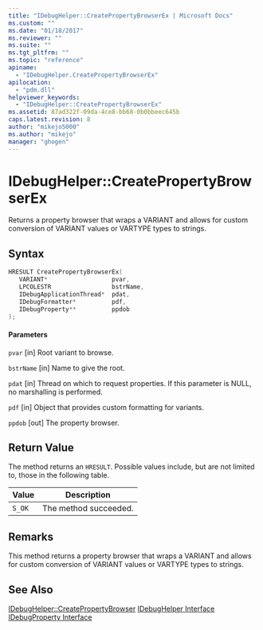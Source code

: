 ```yaml
---
title: "IDebugHelper::CreatePropertyBrowserEx | Microsoft Docs"
ms.custom: ""
ms.date: "01/18/2017"
ms.reviewer: ""
ms.suite: ""
ms.tgt_pltfrm: ""
ms.topic: "reference"
apiname:
  - "IDebugHelper.CreatePropertyBrowserEx"
apilocation:
  - "pdm.dll"
helpviewer_keywords:
  - "IDebugHelper::CreatePropertyBrowserEx"
ms.assetid: 87ad322f-09da-4ce8-bb68-0b0bbeec645b
caps.latest.revision: 8
author: "mikejo5000"
ms.author: "mikejo"
manager: "ghogen"
---
```

# IDebugHelper::CreatePropertyBrowserEx
Returns a property browser that wraps a VARIANT and allows for custom conversion of VARIANT values or VARTYPE types to strings.

## Syntax

```cpp
HRESULT CreatePropertyBrowserEx(
   VARIANT*                  pvar,
   LPCOLESTR                 bstrName,
   IDebugApplicationThread*  pdat,
   IDebugFormatter*          pdf,
   IDebugProperty**          ppdob
);
```

#### Parameters
 `pvar`
 [in] Root variant to browse.

 `bstrName`
 [in] Name to give the root.

 `pdat`
 [in] Thread on which to request properties. If this parameter is NULL, no marshalling is performed.

 `pdf`
 [in] Object that provides custom formatting for variants.

 `ppdob`
 [out] The property browser.

## Return Value
 The method returns an `HRESULT`. Possible values include, but are not limited to, those in the following table.

|Value|Description|
|-----------|-----------------|
|`S_OK`|The method succeeded.|

## Remarks
 This method returns a property browser that wraps a VARIANT and allows for custom conversion of VARIANT values or VARTYPE types to strings.

## See Also
 [IDebugHelper::CreatePropertyBrowser](../../winscript/reference/idebughelper-createpropertybrowser.md)
 [IDebugHelper Interface](../../winscript/reference/idebughelper-interface.md)
 [IDebugProperty Interface](../../winscript/reference/idebugproperty-interface.md)